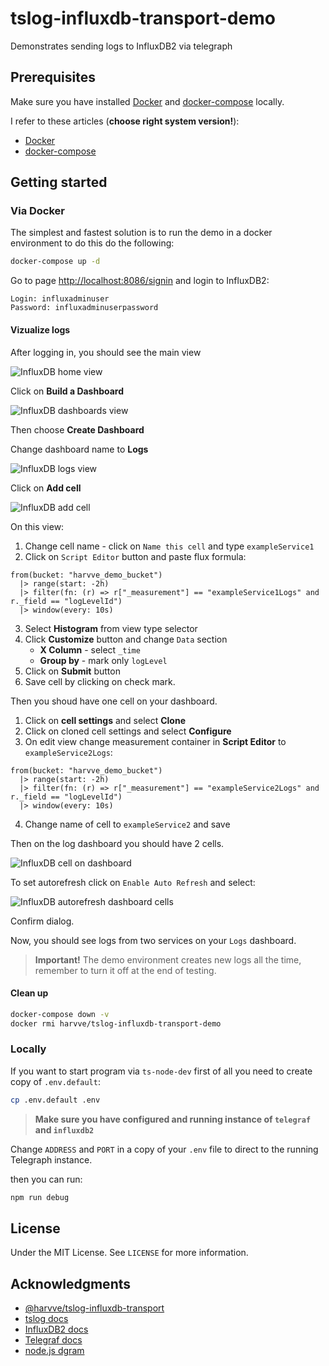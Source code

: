 # tslog-influxdb-transport-demo
Demonstrates sending logs to InfluxDB2 via telegraph

## Prerequisites
Make sure you have installed [Docker](https://www.docker.com/) and [docker-compose](https://docs.docker.com/compose/) locally.

I refer to these articles (**choose right system version!**):
* [Docker](https://www.digitalocean.com/community/tutorials/how-to-install-and-use-docker-on-ubuntu-20-04)
* [docker-compose](https://www.digitalocean.com/community/tutorials/how-to-install-and-use-docker-compose-on-ubuntu-20-04)


## Getting started

### Via Docker
The simplest and fastest solution is to run the demo in a docker environment to do this do the following:

```sh
docker-compose up -d
```

Go to page [http://localhost:8086/signin](http://localhost:8086/signin) and login to InfluxDB2:

```
Login: influxadminuser
Password: influxadminuserpassword
```

#### Vizualize logs
After logging in, you should see the main view

![InfluxDB home view](influxdb-home-view)

Click on **Build a Dashboard**

![InfluxDB dashboards view](influxdb-dashboards-view)

Then choose **Create Dashboard**

Change dashboard name to **Logs**

![InfluxDB logs view](influxdb-dashboards-logs-view)

Click on **Add cell**

![InfluxDB add cell](influxdb-add-cell-view)

On this view: 

1. Change cell name - click on `Name this cell` and type `exampleService1`
2. Click on `Script Editor` button and paste flux formula:
```
from(bucket: "harvve_demo_bucket")
  |> range(start: -2h)
  |> filter(fn: (r) => r["_measurement"] == "exampleService1Logs" and r._field == "logLevelId")
  |> window(every: 10s)
```
3. Select **Histogram** from view type selector
4. Click **Customize** button and change `Data` section
    - **X Column** - select `_time`
    - **Group by** - mark only `logLevel`
5. Click on **Submit** button
6. Save cell by clicking on check mark.

Then you shoud have one cell on your dashboard.

1. Click on **cell settings** and select **Clone**
2. Click on cloned cell settings and select **Configure**
3. On edit view change measurement container in **Script Editor** to `exampleService2Logs`:
```
from(bucket: "harvve_demo_bucket")
  |> range(start: -2h)
  |> filter(fn: (r) => r["_measurement"] == "exampleService2Logs" and r._field == "logLevelId")
  |> window(every: 10s)
```
4. Change name of cell to `exampleService2` and save

Then on the log dashboard you should have 2 cells.

![InfluxDB cell on dashboard](influxdb-cells-on-dashboard-view)

To set autorefresh click on `Enable Auto Refresh` and select:

![InfluxDB autorefresh dashboard cells](influxdb-autorefresh)

Confirm dialog.

Now, you should see logs from two services on your `Logs` dashboard.

> **Important!** The demo environment creates new logs all the time, remember to turn it off at the end of testing.

#### Clean up

```sh
docker-compose down -v
docker rmi harvve/tslog-influxdb-transport-demo
```

### Locally

If you want to start program via `ts-node-dev` first of all you need to create copy of `.env.default`:

```sh
cp .env.default .env
```

> **Make sure you have configured and running instance of `telegraf` and `influxdb2`**

Change `ADDRESS` and `PORT` in a copy of your `.env` file to direct to the running Telegraph instance. 

then you can run:

```sh
npm run debug
```

## License

Under the MIT License. See `LICENSE` for more information.

## Acknowledgments
* [@harvve/tslog-influxdb-transport](https://github.com/harvve/tslog-influxdb-transport)
* [tslog docs](https://tslog.js.org/#/)
* [InfluxDB2 docs](https://docs.influxdata.com/influxdb/v2.5/)
* [Telegraf docs](https://docs.influxdata.com/telegraf/v1.24/)
* [node.js dgram](https://nodejs.org/api/dgram.html#class-dgramsocket)


[influxdb-home-view]: img/Home-primary-InfluxDB.png
[influxdb-dashboards-view]: img/Dashboards-primary-InfluxDB.png
[influxdb-dashboards-logs-view]: img/Logs-primary-InfluxDB.png
[influxdb-add-cell-view]: img/Logs-new-cell-InfluxDB.png
[influxdb-autorefresh]: img/Logs-new-autorefresh-InfluxDB.png
[influxdb-cells-on-dashboard-view]: img/Logs-primary-end-InfluxDB.png
